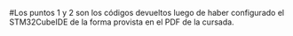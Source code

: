 #Los puntos 1 y 2 son los códigos devueltos luego de haber configurado el STM32CubeIDE de la forma provista en el PDF de la cursada. 
